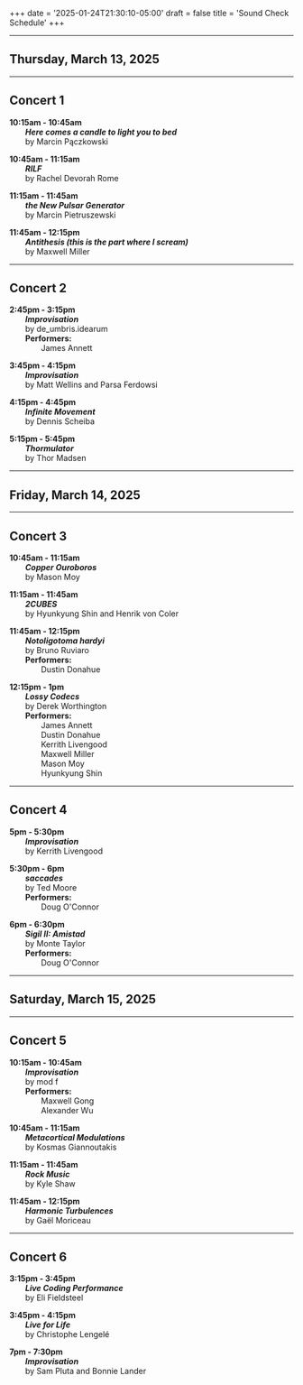 
+++
date = '2025-01-24T21:30:10-05:00'
draft = false
title = 'Sound Check Schedule'
+++

---

## Thursday, March 13, 2025



---



## Concert 1

**10:15am - 10:45am**  
&emsp;&emsp;***Here comes a candle to light you to bed***  
&emsp;&emsp;by Marcin Pączkowski  

**10:45am - 11:15am**  
&emsp;&emsp;***RILF***  
&emsp;&emsp;by Rachel Devorah Rome  

**11:15am - 11:45am**  
&emsp;&emsp;***the New Pulsar Generator***  
&emsp;&emsp;by Marcin Pietruszewski  

**11:45am - 12:15pm**  
&emsp;&emsp;***Antithesis (this is the part where I scream)***  
&emsp;&emsp;by Maxwell Miller  



---



## Concert 2

**2:45pm - 3:15pm**  
&emsp;&emsp;***Improvisation***  
&emsp;&emsp;by de_umbris.idearum  
&emsp;&emsp;**Performers:**  
&emsp;&emsp;&emsp;&emsp;James Annett  

**3:45pm - 4:15pm**  
&emsp;&emsp;***Improvisation***  
&emsp;&emsp;by Matt Wellins and Parsa Ferdowsi  

**4:15pm - 4:45pm**  
&emsp;&emsp;***Infinite Movement***  
&emsp;&emsp;by Dennis Scheiba  

**5:15pm - 5:45pm**  
&emsp;&emsp;***Thormulator***  
&emsp;&emsp;by Thor Madsen  

---

## Friday, March 14, 2025



---



## Concert 3

**10:45am - 11:15am**  
&emsp;&emsp;***Copper Ouroboros***  
&emsp;&emsp;by Mason Moy  

**11:15am - 11:45am**  
&emsp;&emsp;***2CUBES***  
&emsp;&emsp;by Hyunkyung Shin and Henrik von Coler  

**11:45am - 12:15pm**  
&emsp;&emsp;***Notoligotoma hardyi***  
&emsp;&emsp;by Bruno Ruviaro  
&emsp;&emsp;**Performers:**  
&emsp;&emsp;&emsp;&emsp;Dustin Donahue  

**12:15pm - 1pm**  
&emsp;&emsp;***Lossy Codecs***  
&emsp;&emsp;by Derek Worthington  
&emsp;&emsp;**Performers:**  
&emsp;&emsp;&emsp;&emsp;James Annett  
&emsp;&emsp;&emsp;&emsp;Dustin Donahue  
&emsp;&emsp;&emsp;&emsp;Kerrith Livengood  
&emsp;&emsp;&emsp;&emsp;Maxwell Miller  
&emsp;&emsp;&emsp;&emsp;Mason Moy  
&emsp;&emsp;&emsp;&emsp;Hyunkyung Shin  



---



## Concert 4

**5pm - 5:30pm**  
&emsp;&emsp;***Improvisation***  
&emsp;&emsp;by Kerrith Livengood  

**5:30pm - 6pm**  
&emsp;&emsp;***saccades***  
&emsp;&emsp;by Ted Moore  
&emsp;&emsp;**Performers:**  
&emsp;&emsp;&emsp;&emsp;Doug O'Connor  

**6pm - 6:30pm**  
&emsp;&emsp;***Sigil II: Amistad***  
&emsp;&emsp;by Monte Taylor  
&emsp;&emsp;**Performers:**  
&emsp;&emsp;&emsp;&emsp;Doug O'Connor  

---

## Saturday, March 15, 2025



---



## Concert 5

**10:15am - 10:45am**  
&emsp;&emsp;***Improvisation***  
&emsp;&emsp;by mod f  
&emsp;&emsp;**Performers:**  
&emsp;&emsp;&emsp;&emsp;Maxwell Gong  
&emsp;&emsp;&emsp;&emsp;Alexander Wu  

**10:45am - 11:15am**  
&emsp;&emsp;***Metacortical Modulations***  
&emsp;&emsp;by Kosmas Giannoutakis  

**11:15am - 11:45am**  
&emsp;&emsp;***Rock Music***  
&emsp;&emsp;by Kyle Shaw  

**11:45am - 12:15pm**  
&emsp;&emsp;***Harmonic Turbulences***  
&emsp;&emsp;by Gaël Moriceau  



---



## Concert 6

**3:15pm - 3:45pm**  
&emsp;&emsp;***Live Coding Performance***  
&emsp;&emsp;by Eli Fieldsteel  

**3:45pm - 4:15pm**  
&emsp;&emsp;***Live for Life***  
&emsp;&emsp;by Christophe Lengelé  

**7pm - 7:30pm**  
&emsp;&emsp;***Improvisation***  
&emsp;&emsp;by Sam Pluta and Bonnie Lander  

